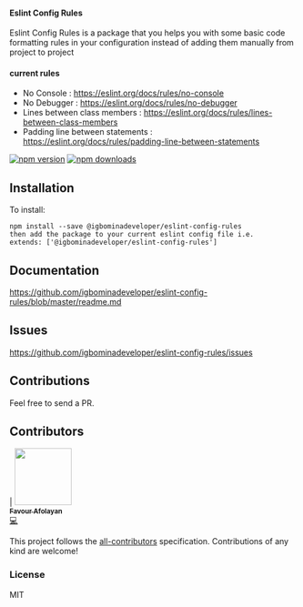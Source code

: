 #### Eslint Config Rules

Eslint Config Rules is a package that you helps you with some basic code formatting rules in your configuration instead of adding them manually from project to project

#### current rules

- No Console : https://eslint.org/docs/rules/no-console
- No Debugger : https://eslint.org/docs/rules/no-debugger
- Lines between class members : https://eslint.org/docs/rules/lines-between-class-members
- Padding line between statements : https://eslint.org/docs/rules/padding-line-between-statements

[![npm version](https://img.shields.io/npm/v/pimg.svg?style=flat-square)](https://www.npmjs.com/package/@igbominadeveloper/eslint-config-rules)
[![npm downloads](https://img.shields.io/npm/dm/pimg.svg?style=flat-square)](https://www.npmjs.com/package/@igbominadeveloper/eslint-config-rules)

## Installation

To install:

```
npm install --save @igbominadeveloper/eslint-config-rules
then add the package to your current eslint config file i.e.
extends: ['@igbominadeveloper/eslint-config-rules']

```

## Documentation

https://github.com/igbominadeveloper/eslint-config-rules/blob/master/readme.md

## Issues

https://github.com/igbominadeveloper/eslint-config-rules/issues

## Contributions

Feel free to send a PR.

## Contributors

<!-- ALL-CONTRIBUTORS-LIST:START - Do not remove or modify this section -->
<!-- prettier-ignore -->
| [<img src="https://avatars2.githubusercontent.com/u/12516195?s=460&u=181cb90d244e32bc99ffce2fb5e2bc2799f2301d&v=4" width="100px;"/><br /><sub><b>Favour Afolayan</b></sub>](https://github.com/igbominadeveloper)<br />[💻](https://github.com/igbominadeveloper/eslint-config-rules/commits?author=igbominadeveloper "Code")

<!-- ALL-CONTRIBUTORS-LIST:END -->

This project follows the [all-contributors](https://github.com/kentcdodds/all-contributors) specification. Contributions of any kind are welcome!

### License

MIT
